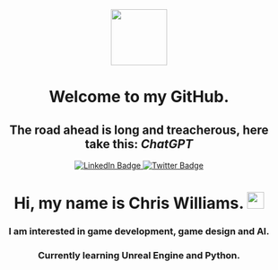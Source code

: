 <div id="header" align="center">
  <img src="https://media2.giphy.com/media/Ll22OhMLAlVDb8UQWe/giphy.gif" width="100"/>


# Welcome to my GitHub.

## The road ahead is long and treacherous, here take this: *ChatGPT*

<div id="badges">
  <a href="https://www.linkedin.com/in/chris-williams-767b1a217/">
    <img src="https://img.shields.io/badge/LinkedIn-blue?style=for-the-badge&logo=linkedin&logoColor=white" alt="LinkedIn Badge"/>
  </a>
  <a href="https://twitter.com/nerdisland1728">
    <img src="https://img.shields.io/badge/Twitter-blue?style=for-the-badge&logo=twitter&logoColor=white" alt="Twitter Badge"/>
  </a>
</div>
<img src="https://komarev.com/ghpvc/?usernameTheRealChrisWilliams&style=flat-square&color=blue" alt=""/>

<h1>
  Hi, my name is Chris Williams.
  <img src="https://media.giphy.com/media/hvRJCLFzcasrR4ia7z/giphy.gif" width="30px"/>
</h1>

### I am interested in game development, game design and AI. 
### Currently learning Unreal Engine and Python.
</div>
<!---
TheRealChrisWilliams/TheRealChrisWilliams is a ✨ special ✨ repository because its `README.md` (this file) appears on your GitHub profile.
You can click the Preview link to take a look at your changes.
--->
